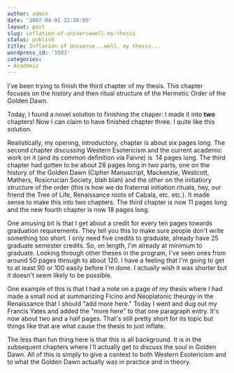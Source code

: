 ```yaml
---
author: admin
date: '2007-04-01 22:36:05'
layout: post
slug: inflation-of-universewell-my-thesis
status: publish
title: Inflation of Universe...well, my thesis...
wordpress_id: '1583'
categories:
- Academic
---
```

I've been trying to finish the third chapter of my thesis. This chapter focuses on the history and then ritual structure of the Hermetic Order of the Golden Dawn.

Today, I found a novel solution to finishing the chaper: I made it into <strong>two</strong> chapters! Now I can claim to have finished chapter three. I quite like this solution.

Realistically, my opening, introductory, chapter is about six pages long. The second chapter discussing Western Esotericism and the current academic work on it (and its common definition via Faivre) is  14 pages long. The third chapter had gotten to be about 28 pages long in two parts, one on the history of the Golden Dawn (Cipher Manuscript, Mackenzie, Westcott, Mathers, Rosicrucian Society, blah blah) and the other on the initiatiory structure of the order (this is how we do fraternal initiation rituals, hey, our friend the Tree of Life, Renaissance roots of Cabala, etc. etc.). It made sense to make this into two chapters. The third chapter is now 11 pages long and the new fourth chapter is now 18 pages long.

One amusing bit is that I get about a credit for every ten pages towards graduation requirements. They tell you this to make sure people don't write something too short. I only need five credits to graduate, already have 25 graduate semester credits. So, on length, I'm already at minimum to graduate. Looking through other theses in the program, I've seen ones from around 50 pages through to about 120. I have a feeling that I'm going to get to at least 90 or 100 easily before I'm done. I actually wish it was shorter but it doesn't seem likely to be possible.

One example of this is that I had a note on a page of my thesis where I had made a small nod at summarizing Ficino and Neoplatonic theurgy in the Renaissance that I should "add more here." Today I went and dug out my Francis Yates and added the "more here" to that one paragraph entry. It's now about two and a half pages. That's still pretty short for its topic but things like that are what cause the thesis to just inflate.

The less than fun thing here is that this is all background. It is in the subsequent chapters where I'll actually get to discuss the soul in Golden Dawn. All of this is simply to give a context to both Western Esotericism and to what the Golden Dawn actually was in practice and in theory.
